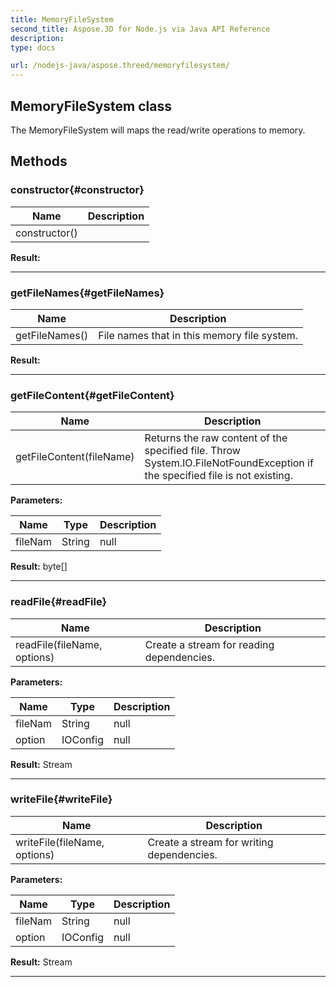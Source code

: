 ```yaml
---
title: MemoryFileSystem 
second_title: Aspose.3D for Node.js via Java API Reference
description: 
type: docs

url: /nodejs-java/aspose.threed/memoryfilesystem/
---
```

## MemoryFileSystem class

  The MemoryFileSystem will maps the read/write operations to memory.


## Methods

### constructor{#constructor}

| Name | Description |
| --- | --- |
| constructor() |  | 

 **Result:**



---


### getFileNames{#getFileNames}

| Name | Description |
| --- | --- |
| getFileNames() | File names that in this memory file system. | 

 **Result:**



---


### getFileContent{#getFileContent}

| Name | Description |
| --- | --- |
| getFileContent(fileName) | Returns the raw content of the specified file. Throw System.IO.FileNotFoundException if the specified file is not existing. | 

 **Parameters:**

| Name | Type | Description |
| --- | --- | --- |
|  fileNam | String | null |

 **Result:**
byte[]


---


### readFile{#readFile}

| Name | Description |
| --- | --- |
| readFile(fileName, options) | Create a stream for reading dependencies. | 

 **Parameters:**

| Name | Type | Description |
| --- | --- | --- |
|  fileNam | String | null |
|  option | IOConfig | null |

 **Result:**
Stream


---


### writeFile{#writeFile}

| Name | Description |
| --- | --- |
| writeFile(fileName, options) | Create a stream for writing dependencies. | 

 **Parameters:**

| Name | Type | Description |
| --- | --- | --- |
|  fileNam | String | null |
|  option | IOConfig | null |

 **Result:**
Stream


---




